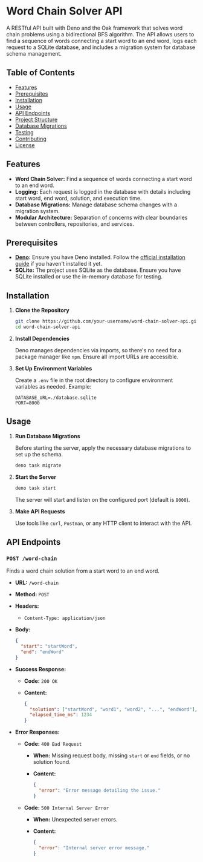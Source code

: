 # Word Chain Solver API

A RESTful API built with Deno and the Oak framework that solves word chain problems using a bidirectional BFS algorithm. The API allows users to find a sequence of words connecting a start word to an end word, logs each request to a SQLite database, and includes a migration system for database schema management.

## Table of Contents

- [Features](#features)
- [Prerequisites](#prerequisites)
- [Installation](#installation)
- [Usage](#usage)
- [API Endpoints](#api-endpoints)
- [Project Structure](#project-structure)
- [Database Migrations](#database-migrations)
- [Testing](#testing)
- [Contributing](#contributing)
- [License](#license)

## Features

- **Word Chain Solver:** Find a sequence of words connecting a start word to an end word.
- **Logging:** Each request is logged in the database with details including start word, end word, solution, and execution time.
- **Database Migrations:** Manage database schema changes with a migration system.
- **Modular Architecture:** Separation of concerns with clear boundaries between controllers, repositories, and services.
<!-- - **Testing:** Comprehensive tests for controllers and repositories using Deno's testing library. -->

## Prerequisites

- **[Deno](https://deno.land/#installation):** Ensure you have Deno installed. Follow the [official installation guide](https://deno.land/#installation) if you haven't installed it yet.
- **SQLite:** The project uses SQLite as the database. Ensure you have SQLite installed or use the in-memory database for testing.

## Installation

1. **Clone the Repository**

   ```bash
   git clone https://github.com/your-username/word-chain-solver-api.git
   cd word-chain-solver-api
   ```

2. **Install Dependencies**

   Deno manages dependencies via imports, so there's no need for a package manager like `npm`. Ensure all import URLs are accessible.

3. **Set Up Environment Variables**

   Create a `.env` file in the root directory to configure environment variables as needed. Example:

   ```env
   DATABASE_URL=./database.sqlite
   PORT=8000
   ```

## Usage

1.  **Run Database Migrations**

    Before starting the server, apply the necessary database migrations to set up the schema.

    ```bash
    deno task migrate
    ```

2.  **Start the Server**

    ```bash
    deno task start
    ```

    The server will start and listen on the configured port (default is `8000`).

3.  **Make API Requests**

    Use tools like `curl`, `Postman`, or any HTTP client to interact with the API.

<!-- 4.  **Testing**

    The project includes comprehensive tests for both the controller and repository components using Deno's built-in testing library.

    ```bash
    deno task test
    ``` -->

## API Endpoints

### `POST /word-chain`

Finds a word chain solution from a start word to an end word.

- **URL:** `/word-chain`
- **Method:** `POST`
- **Headers:**
  - `Content-Type: application/json`
- **Body:**

  ```json
  {
    "start": "startWord",
    "end": "endWord"
  }
  ```

- **Success Response:**

  - **Code:** `200 OK`
  - **Content:**

    ```json
    {
      "solution": ["startWord", "word1", "word2", "...", "endWord"],
      "elapsed_time_ms": 1234
    }
    ```

- **Error Responses:**

  - **Code:** `400 Bad Request`

    - **When:** Missing request body, missing `start` or `end` fields, or no solution found.
    - **Content:**

      ```json
      {
        "error": "Error message detailing the issue."
      }
      ```

  - **Code:** `500 Internal Server Error`

    - **When:** Unexpected server errors.
    - **Content:**

      ```json
      {
        "error": "Internal server error message."
      }
      ```
